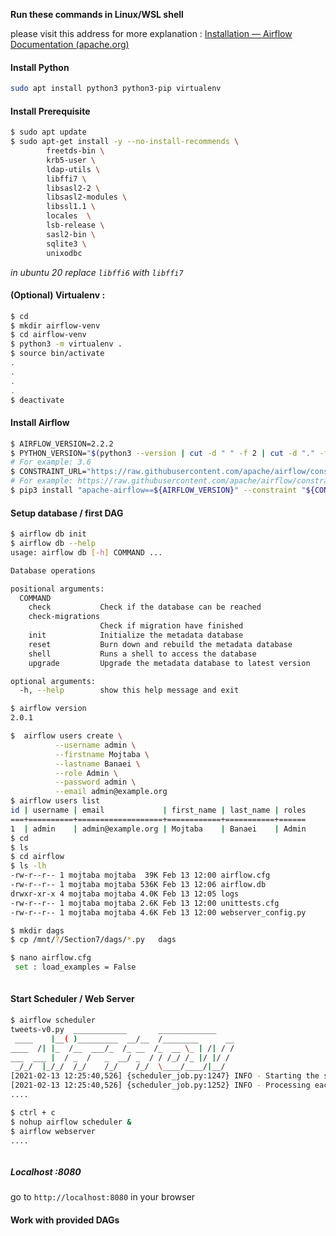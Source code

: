 **Run these commands in Linux/WSL shell**

please visit this address for more explanation : [Installation — Airflow Documentation (apache.org)](https://airflow.apache.org/docs/apache-airflow/stable/installation.html)

#### Install Python

```bash
sudo apt install python3 python3-pip virtualenv
```



#### Install Prerequisite

```bash
$ sudo apt update
$ sudo apt-get install -y --no-install-recommends \
        freetds-bin \
        krb5-user \
        ldap-utils \
        libffi7 \
        libsasl2-2 \
        libsasl2-modules \
        libssl1.1 \
        locales  \
        lsb-release \
        sasl2-bin \
        sqlite3 \
        unixodbc
```

*in ubuntu 20 replace `libffi6` with `libffi7`*



#### (Optional) Virtualenv : 

```bash
$ cd 
$ mkdir airflow-venv
$ cd airflow-venv
$ python3 -m virtualenv .
$ source bin/activate
.
.
.
.
$ deactivate
```

#### Install Airflow

```bash
$ AIRFLOW_VERSION=2.2.2
$ PYTHON_VERSION="$(python3 --version | cut -d " " -f 2 | cut -d "." -f 1-2)"
# For example: 3.6
$ CONSTRAINT_URL="https://raw.githubusercontent.com/apache/airflow/constraints-${AIRFLOW_VERSION}/constraints-${PYTHON_VERSION}.txt"
# For example: https://raw.githubusercontent.com/apache/airflow/constraints-2.0.1/constraints-3.6.txt
$ pip3 install "apache-airflow==${AIRFLOW_VERSION}" --constraint "${CONSTRAINT_URL}"
```


#### Setup database / first DAG

```bash
$ airflow db init
$ airflow db --help
usage: airflow db [-h] COMMAND ...

Database operations

positional arguments:
  COMMAND
    check           Check if the database can be reached
    check-migrations
                    Check if migration have finished
    init            Initialize the metadata database
    reset           Burn down and rebuild the metadata database
    shell           Runs a shell to access the database
    upgrade         Upgrade the metadata database to latest version

optional arguments:
  -h, --help        show this help message and exit

$ airflow version
2.0.1

$  airflow users create \
          --username admin \
          --firstname Mojtaba \
          --lastname Banaei \
          --role Admin \
          --password admin \
          --email admin@example.org
$ airflow users list	  
id | username | email             | first_name | last_name | roles
===+==========+===================+============+===========+======
1  | admin    | admin@example.org | Mojtaba    | Banaei    | Admin
$ cd 
$ ls
$ cd airflow
$ ls -lh
-rw-r--r-- 1 mojtaba mojtaba  39K Feb 13 12:00 airflow.cfg
-rw-r--r-- 1 mojtaba mojtaba 536K Feb 13 12:06 airflow.db
drwxr-xr-x 4 mojtaba mojtaba 4.0K Feb 13 12:05 logs
-rw-r--r-- 1 mojtaba mojtaba 2.6K Feb 13 12:00 unittests.cfg
-rw-r--r-- 1 mojtaba mojtaba 4.6K Feb 13 12:00 webserver_config.py

$ mkdir dags
$ cp /mnt/?/Section7/dags/*.py   dags

$ nano airflow.cfg
 set : load_examples = False
 
```

#### Start Scheduler / Web Server

```bash
$ airflow scheduler
tweets-v0.py  ____________       _____________
 ____    |__( )_________  __/__  /________      __
____  /| |_  /__  ___/_  /_ __  /_  __ \_ | /| / /
___  ___ |  / _  /   _  __/ _  / / /_/ /_ |/ |/ /
 _/_/  |_/_/  /_/    /_/    /_/  \____/____/|__/
[2021-02-13 12:25:40,526] {scheduler_job.py:1247} INFO - Starting the scheduler
[2021-02-13 12:25:40,526] {scheduler_job.py:1252} INFO - Processing each file at most -1 times
....

$ ctrl + c
$ nohup airflow scheduler &
$ airflow webserver
....



```

##### Localhost :8080

go to `http://localhost:8080` in your browser 



#### Work with provided DAGs



